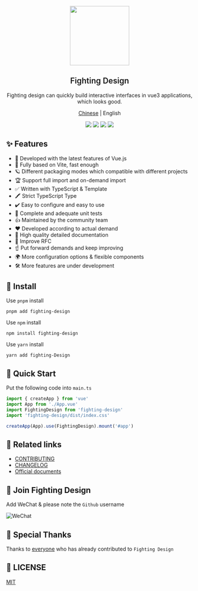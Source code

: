 <p align="center">
  <img height="160px" src="https://tianyuhao.cn/images/fighting-design/FightingDesign.svg">
  <h2 align="center" style="font-weight: 600">Fighting Design</h2>
</p>

<p align="center">
  Fighting design can quickly build interactive interfaces in vue3 applications, which looks good.
</p>

<p align="center">
  <a href="https://github.com/FightingDesign/fighting-design/blob/master/README.md">Chinese</a> | English 
</p>

<p align="center">
  <a href="https://github.com/FightingDesign/fighting-design/stargazers"><img src="https://img.shields.io/github/stars/FightingDesign/fighting-design" /></a>
  <a href="https://www.npmjs.com/package/fighting-design"><img src="https://badgen.net/npm/v/fighting-design" /></a>
  <a href="https://fighting.tianyuhao.cn"><img src="https://img.shields.io/badge/Fighting%20Design-Docs-brightgreen" /></a>
  <a href="https://github.com/FightingDesign/fighting-design/blob/master/CHANGELOG.md"><img src="https://img.shields.io/badge/Fighting%20Design-CHANGELOG-green" /></a>
</p>

## ✨ Features

- 💪 Developed with the latest features of Vue.js
- 🐆 Fully based on Vite, fast enough
- 🪐 Different packaging modes which compatible with different projects
- 🏆 Support full import and on-demand import
- ✅ Written with TypeScript & Template
- 🖍️ Strict TypeScript Type
- ✔️ Easy to configure and easy to use
- 🚩 Complete and adequate unit tests
- 👍 Maintained by the community team
- ❤️ Developed according to actual demand
- 📃 High quality detailed documentation
- 📌 Improve RFC
- ☝️ Put forward demands and keep improving
- 🌍 More configuration options & flexible components
- 🛠 More features are under development

## 🔑 Install

Use `pnpm` install

```shell
pnpm add fighting-design
```

Use `npm` install

```shell
npm install fighting-design
```

Use `yarn` install

```shell
yarn add fighting-Design
```

## 🎉 Quick Start

Put the following code into `main.ts`

```ts
import { createApp } from 'vue'
import App from './App.vue'
import FightingDesign from 'fighting-design'
import 'fighting-design/dist/index.css'

createApp(App).use(FightingDesign).mount('#app')
```

## 🐳 Related links

- [CONTRIBUTING](https://github.com/FightingDesign/fighting-design/blob/master/CONTRIBUTING.md)
- [CHANGELOG](https://github.com/FightingDesign/fighting-design/blob/master/CHANGELOG.md)
- [Official documents](https://fighting.tianyuhao.cn)

## 🌈 Join Fighting Design

Add WeChat & please note the `Github` username

![WeChat](https://tianyuhao.cn/images/auto/weixin.png)

## 💌 Special Thanks

Thanks to [everyone](https://github.com/FightingDesign/fighting-design/graphs/contributors) who has already contributed to `Fighting Design`

## 💬 LICENSE

[MIT](https://github.com/FightingDesign/fighting-design/blob/master/LICENSE)
